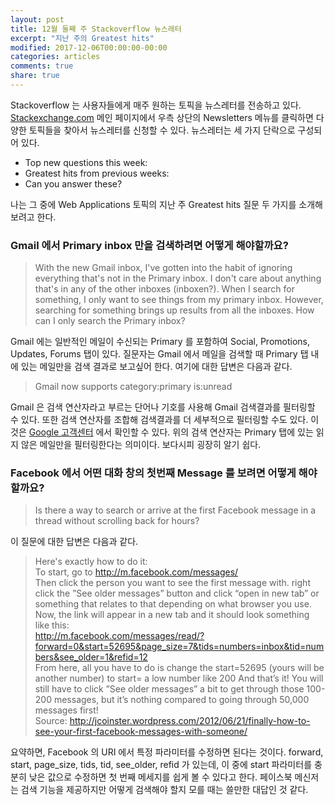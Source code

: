 ```yaml
---
layout: post
title: 12월 둘째 주 Stackoverflow 뉴스레터
excerpt: "지난 주의 Greatest hits"
modified: 2017-12-06T00:00:00-00:00
categories: articles
comments: true
share: true
---
```


Stackoverflow 는 사용자들에게 매주 원하는 토픽을 뉴스레터를 전송하고 있다. [Stackexchange.com](https://stackexchange.com/) 메인 페이지에서 우측 상단의 Newsletters 메뉴를 클릭하면 다양한 토픽들을 찾아서 뉴스레터를 신청할 수 있다. 뉴스레터는 세 가지 단락으로 구성되어 있다.
- Top new questions this week:
- Greatest hits from previous weeks:
- Can you answer these?

나는 그 중에 Web Applications 토픽의 지난 주 Greatest hits 질문 두 가지를 소개해보려고 한다.

### Gmail 에서 Primary inbox 만을 검색하려면 어떻게 해야할까요?

>With the new Gmail inbox, I've gotten into the habit of ignoring everything that's not in the Primary inbox. I don't care about anything that's in any of the other inboxes (inboxen?). When I search for something, I only want to see things from my primary inbox. However, searching for something brings up results from all the inboxes. How can I only search the Primary inbox?

Gmail 에는 일반적인 메일이 수신되는 Primary 를 포함하여 Social, Promotions, Updates, Forums 탭이 있다. 질문자는 Gmail 에서 메일을 검색할 때 Primary 탭 내에 있는 메일만을 검색 결과로 보고싶어 한다. 여기에 대한 답변은 다음과 같다.

>Gmail now supports
>category:primary is:unread

Gmail 은 검색 연산자라고 부르는 단어나 기호를 사용해 Gmail 검색결과를 필터링할 수 있다. 또한 검색 연산자를 조합해 검색결과를 더 세부적으로 필터링할 수도 있다. 이것은 [Google 고객센터](https://support.google.com/mail/answer/7190?hl=ko) 에서 확인할 수 있다. 위의 검색 연산자는 Primary 탭에 있는 읽지 않은 메일만을 필터링한다는 의미이다. 보다시피 굉장히 알기 쉽다.

### Facebook 에서 어떤 대화 창의 첫번째 Message 를 보려면 어떻게 해야할까요?

>Is there a way to search or arrive at the first Facebook message in a thread without scrolling back for hours?

이 질문에 대한 답변은 다음과 같다.

>Here's exactly how to do it:  
>To start, go to http://m.facebook.com/messages/  
>Then click the person you want to see the first message with. right click the ”See older messages” button and click “open in new tab” or something that relates to that depending on what browser you use. Now, the link will appear in a new tab and it should look something like this:  
>http://m.facebook.com/messages/read/?forward=0&start=52695&page_size=7&tids=numbers=inbox&tid=numbers&see_older=1&refid=12  
>From here, all you have to do is change the start=52695 (yours will be another number) to start= a low number like 200 And that’s it! You will still have to click ”See older messages” a bit to get through those 100-200 messages, but it’s nothing compared to going through 50,000 messages first!  
>Source: http://jcoinster.wordpress.com/2012/06/21/finally-how-to-see-your-first-facebook-messages-with-someone/

요약하면, Facebook 의 URI 에서 특정 파라미터를 수정하면 된다는 것이다. forward, start, page_size, tids, tid, see_older, refid 가 있는데, 이 중에 start 파라미터를 충분히 낮은 값으로 수정하면 첫 번째 메세지를 쉽게 볼 수 있다고 한다. 페이스북 메신저는 검색 기능을 제공하지만 어떻게 검색해야 할지 모를 때는 쓸만한 대답인 것 같다.
